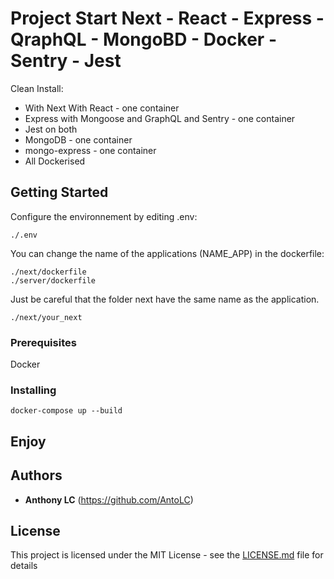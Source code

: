 # Project Start Next - React - Express - QraphQL - MongoBD - Docker - Sentry - Jest

Clean Install:
* With Next With React - one container
* Express with Mongoose and GraphQL and Sentry - one container
* Jest on both
* MongoDB - one container
* mongo-express - one container
* All Dockerised

## Getting Started

Configure the environnement by editing .env: 
```
./.env
```
You can change the name of the applications (NAME_APP) in the dockerfile:
```
./next/dockerfile
./server/dockerfile
```
Just be careful that the folder next have the same name as the application.
```
./next/your_next
```

### Prerequisites

Docker

### Installing

```
docker-compose up --build
```

## Enjoy

## Authors

* **Anthony LC** (https://github.com/AntoLC)

## License

This project is licensed under the MIT License - see the [LICENSE.md](LICENSE.md) file for details
